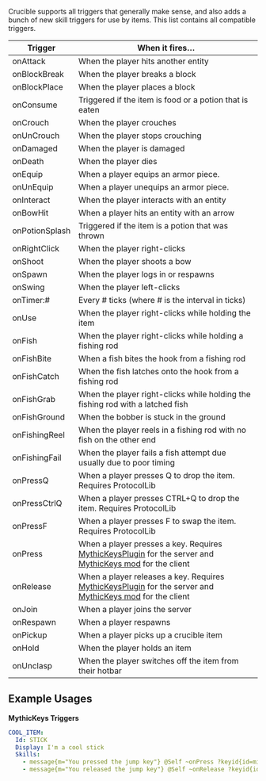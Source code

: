 Crucible supports all triggers that generally make sense, and also adds a bunch of new skill triggers for use by items. This list contains all compatible triggers.

| Trigger        | When it fires…                                                                                                                                                                                                                        |
|----------------|---------------------------------------------------------------------------------------------------------------------------------------------------------------------------------------------------------------------------------------|
| onAttack       | When the player hits another entity                                                                                                                                                                                                   |
| onBlockBreak   | When the player breaks a block                                                                                                                                                                                                        |
| onBlockPlace   | When the player places a block                                                                                                                                                                                                        |
| onConsume      | Triggered if the item is food or a potion that is eaten                                                                                                                                                                               |
| onCrouch       | When the player crouches                                                                                                                                                                                                              |
| onUnCrouch     | When the player stops crouching                                                                                                                                                                                                       |
| onDamaged      | When the player is damaged                                                                                                                                                                                                            |
| onDeath        | When the player dies                                                                                                                                                                                                                  |
| onEquip        | When a player equips an armor piece.                                                                                                                                                                                                  |
| onUnEquip      | When a player unequips an armor piece.                                                                                                                                                                                                |
| onInteract     | When the player interacts with an entity                                                                                                                                                                                              |
| onBowHit       | When a player hits an entity with an arrow                                                                                                                                                                                            |
| onPotionSplash | Triggered if the item is a potion that was thrown                                                                                                                                                                                     |
| onRightClick   | When the player right-clicks                                                                                                                                                                                                          |
| onShoot        | When the player shoots a bow                                                                                                                                                                                                          |
| onSpawn        | When the player logs in or respawns                                                                                                                                                                                                   |
| onSwing        | When the player left-clicks                                                                                                                                                                                                           |
| onTimer:#      | Every # ticks (where # is the interval in ticks)                                                                                                                                                                                      |
| onUse          | When the player right-clicks while holding the item                                                                                                                                                                                   |
| onFish         | When the player right-clicks while holding a fishing rod                                                                                                                                                                              |
| onFishBite     | When a fish bites the hook from a fishing rod                                                                                                                                                                                         |
| onFishCatch    | When the fish latches onto the hook from a fishing rod                                                                                                                                                                                |
| onFishGrab     | When the player right-clicks while holding the fishing rod with a latched fish                                                                                                                                                        |
| onFishGround   | When the bobber is stuck in the ground                                                                                                                                                                                                |
| onFishingReel  | When the player reels in a fishing rod with no fish on the other end                                                                                                                                                                  |
| onFishingFail  | When the player fails a fish attempt due usually due to poor timing                                                                                                                                                                   |
| onPressQ       | When a player presses Q to drop the item. Requires ProtocolLib                                                                                                                                                                        |
| onPressCtrlQ   | When a player presses CTRL+Q to drop the item. Requires ProtocolLib                                                                                                                                                                   |
| onPressF       | When a player presses F to swap the item. Requires ProtocolLib                                                                                                                                                                        |
| onPress        | When a player presses a key. Requires [MythicKeysPlugin](https://www.spigotmc.org/resources/mythickeysplugin-custom-keybinds-api.98893/) for the server and [MythicKeys mod](https://github.com/ASangarin/MythicKeys) for the client  |
| onRelease      | When a player releases a key. Requires [MythicKeysPlugin](https://www.spigotmc.org/resources/mythickeysplugin-custom-keybinds-api.98893/) for the server and [MythicKeys mod](https://github.com/ASangarin/MythicKeys) for the client |
| onJoin         | When a player joins the server                                                                                                                                                                                                        |
| onRespawn      | When a player respawns                                                                                                                                                                                                                |
| onPickup       | When a player picks up a crucible item                                                                                                                                                                                                |
| onHold         | When the player holds an item                                                                                                                                                                                                         |
| onUnclasp      | When the player switches off the item from their hotbar                                                                                                                                                                               |


Example Usages
--------

**MythicKeys Triggers**
```yml
COOL_ITEM:
  Id: STICK
  Display: I'm a cool stick
  Skills:
    - message{m="You pressed the jump key"} @Self ~onPress ?keyid{id=minecraft:jump}
    - message{m="You released the jump key"} @Self ~onRelease ?keyid{id=minecraft:jump}
```

